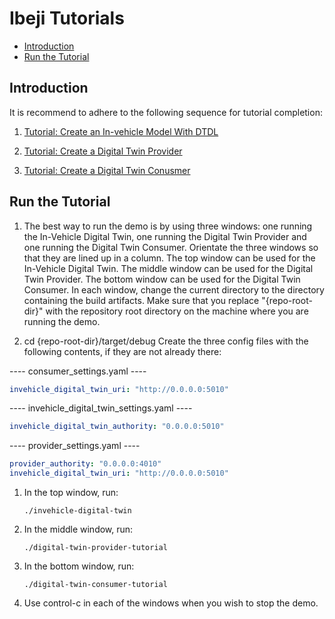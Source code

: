 # Ibeji Tutorials

- [Introduction](#introduction)
- [Run the Tutorial](#run-the-tutorial)

## Introduction

It is recommend to adhere to the following sequence for tutorial completion:

1. [Tutorial: Create an In-vehicle Model With DTDL](./in_vehicle_model/README.md)

1. [Tutorial: Create a Digital Twin Provider](./provider/README.md)

1. [Tutorial: Create a Digital Twin Conusmer](./consumer//README.md)

## Run the Tutorial

1. The best way to run the demo is by using three windows: one running the In-Vehicle Digital Twin, one running the Digital Twin Provider and one running the Digital Twin Consumer. Orientate the three windows so that they are lined up in a column. The top window can be used for the In-Vehicle Digital Twin. The middle window can be used for the Digital Twin Provider. The bottom window can be used for the Digital Twin Consumer.
In each window, change the current directory to the directory containing the build artifacts. Make sure that you replace "{repo-root-dir}" with the repository root directory on the machine where you are running the demo.

1. cd {repo-root-dir}/target/debug
Create the three config files with the following contents, if they are not already there:

---- consumer_settings.yaml ----

```yaml
invehicle_digital_twin_uri: "http://0.0.0.0:5010"
```

---- invehicle_digital_twin_settings.yaml ----

```yaml
invehicle_digital_twin_authority: "0.0.0.0:5010"
```

---- provider_settings.yaml ----

```yaml
provider_authority: "0.0.0.0:4010"
invehicle_digital_twin_uri: "http://0.0.0.0:5010"
```

1. In the top window, run:

    `./invehicle-digital-twin`

1. In the middle window, run:

    `./digital-twin-provider-tutorial`

1. In the bottom window, run:

    `./digital-twin-consumer-tutorial`

1. Use control-c in each of the windows when you wish to stop the demo.

